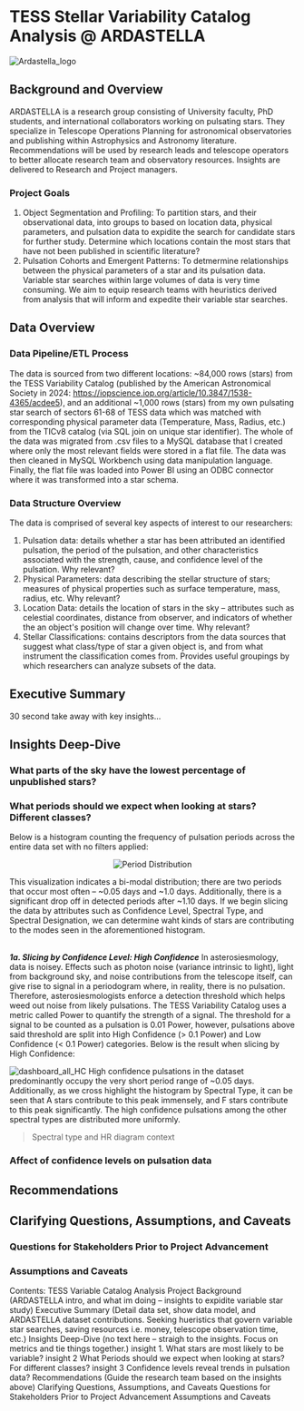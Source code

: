 # TESS Stellar Variability Catalog Analysis @ ARDASTELLA
![Ardastella_logo](https://github.com/user-attachments/assets/9b2b480b-0743-43da-a0c6-7212f9db9e1a)
## Background and Overview
ARDASTELLA is a research group consisting of University faculty, PhD students, and international collaborators working on pulsating stars. They specialize in Telescope Operations Planning for astronomical observatories and publishing within Astrophysics and Astronomy literature. Recommendations will be used by research leads and telescope operators to better allocate research team and observatory resources. Insights are delivered to Research and Project managers. 

### Project Goals
  1. Object Segmentation and Profiling: To partition stars, and their observational data, into groups to based on location data, physical parameters, and pulsation data to expidite the search for candidate stars for further study. Determine which locations contain the most stars that have not been published in scientific literature?
  2. Pulsation Cohorts and Emergent Patterns: To detmermine relationships between the physical parameters of a star and its pulsation data. Variable star searches within large volumes of data is very time consuming. We aim to equip research teams with heuristics derived from analysis that will inform and expedite their variable star searches. 

## Data Overview
### Data Pipeline/ETL Process
The data is sourced from two different locations: ~84,000 rows (stars) from the TESS Variability Catalog (published by the American Astronomical Society in 2024: https://iopscience.iop.org/article/10.3847/1538-4365/acdee5), and an additional ~1,000 rows (stars) from my own pulsating star search of sectors 61-68 of TESS data which was matched with corresponding physical parameter data (Temperature, Mass, Radius, etc.) from the TICv8 catalog (via SQL join on unique star identifier). The whole of the data was migrated from .csv files to a MySQL database that I created where only the most relevant fields were stored in a flat file. The data was then cleaned in MySQL Workbench using data manipulation language. Finally, the flat file was loaded into Power BI using an ODBC connector where it was transformed into a star schema.
### Data Structure Overview
The data is comprised of several key aspects of interest to our researchers:
  1. Pulsation data: details whether a star has been attributed an identified pulsation, the period of the pulsation, and other characteristics associated with the strength, cause, and confidence level of the pulsation. Why relevant?
  2. Physical Parameters: data describing the stellar structure of stars; measures of physical properties such as surface temperature, mass, radius, etc. Why relevant?
  3. Location Data: details the location of stars in the sky – attributes such as celestial coordinates, distance from observer, and indicators of whether the an object's position will change over time. Why relevant?
  4. Stellar Classifications: contains descriptors from the data sources that suggest what class/type of star a given object is, and from what instrument the classification comes from. Provides useful groupings by which researchers can analyze subsets of the data. 

## Executive Summary
30 second take away with key insights...

## Insights Deep-Dive
### What parts of the sky have the lowest percentage of unpublished stars?

### What periods should we expect when looking at stars? Different classes?
Below is a histogram counting the frequency of pulsation periods across the entire data set with no filters applied:
<p align="center">
  <img src="https://github.com/user-attachments/assets/15097f5a-18ed-4032-8a69-d5f978cd4bdc" alt="Period Distribution">
</p>
This visualization indicates a bi-modal distribution; there are two periods that occur most often – ~0.05 days and ~1.0 days. Additionally, there is a significant drop off in detected periods after ~1.10 days. If we begin slicing the data by attributes such as Confidence Level, Spectral Type, and Spectral Designation, we can determine waht kinds of stars are contributing to the modes seen in the aforementioned histogram. 
<br/><br/>

  ***1a. Slicing by Confidence Level: High Confidence*** In asterosiesmology, data is noisey. Effects such as photon noise (variance intrinsic to light), light from background sky, and noise contributions from the telescope itself, can give rise to signal in a periodogram where, in reality, there is no pulsation. Therefore, asterosiesmologists enforce a detection threshold which helps weed out noise from likely pulsations. The TESS Variability Catalog uses a metric called Power to quantify the strength of a signal. The threshold for a signal to be counted as a pulsation is 0.01 Power, however, pulsations above said threshold are split into High Confidence (> 0.1 Power) and Low Confidence (< 0.1 Power) categories. Below is the result when slicing by High Confidence:
    
![dashboard_all_HC](https://github.com/user-attachments/assets/8a22b510-81e6-4e61-a082-2c427893b533)
High confidence pulsations in the dataset predominantly occupy the very short period range of ~0.05 days. Additionally, as we cross highlight the histogram by Spectral Type, it can be seen that A stars contribute to this peak immensely, and F stars contribute to this peak significantly. The high confidence pulsations among the other spectral types are distributed more uniformly.

> Spectral type and HR diagram context
### Affect of confidence levels on pulsation data

## Recommendations

## Clarifying Questions, Assumptions, and Caveats
### Questions for Stakeholders Prior to Project Advancement
### Assumptions and Caveats

Contents:
TESS Variable Catalog Analysis
  Project Background (ARDASTELLA intro, and what im doing – insights to expidite variable star study)
  Executive Summary (Detail data set, show data model, and ARDASTELLA dataset contributions. Seeking hueristics that govern variable star searches, saving resources i.e. money, telescope observation time, etc.)
  Insights Deep-Dive (no text here – straigh to the insights. Focus on metrics and tie things together.)
    insight 1. What stars are most likely to be variable?
    insight 2  What Periods should we expect when looking at stars? For different classes?
    insight 3  Confidence levels reveal trends in pulsation data?
  Recommendations (Guide the research team based on the insights above)
  Clarifying Questions, Assumptions, and Caveats
    Questions for Stakeholders Prior to Project Advancement
    Assumptions and Caveats
